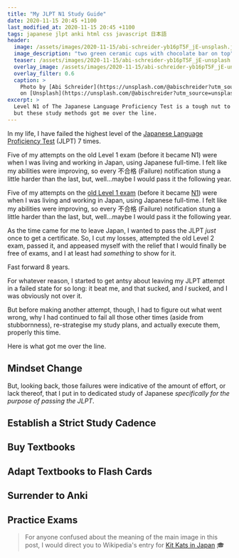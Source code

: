 ```yaml
---
title: "My JLPT N1 Study Guide"
date: 2020-11-15 20:45 +1100
last_modified_at: 2020-11-15 20:45 +1100
tags: japanese jlpt anki html css javascript 日本語
header:
  image: /assets/images/2020-11-15/abi-schreider-yb16pT5F_jE-unsplash.jpg
  image_description: "two green ceramic cups with chocolate bar on top"
  teaser: /assets/images/2020-11-15/abi-schreider-yb16pT5F_jE-unsplash.jpg
  overlay_image: /assets/images/2020-11-15/abi-schreider-yb16pT5F_jE-unsplash.jpg
  overlay_filter: 0.6
  caption: >
    Photo by [Abi Schreider](https://unsplash.com/@abischreider?utm_source=unsplash&utm_medium=referral&utm_content=creditCopyText)
    on [Unsplash](https://unsplash.com/@abischreider?utm_source=unsplash&utm_medium=referral&utm_content=creditCopyText)
excerpt: >
  Level N1 of The Japanese Language Proficiency Test is a tough nut to crack,
  but these study methods got me over the line.
---
```


In my life, I have failed the highest level of the [Japanese Language
Proficiency Test][] (JLPT) 7 times.

Five of my attempts on the old Level 1 exam (before it became N1) were when I
was living and working in Japan, using Japanese full-time. I felt like my
abilities were improving, so every 不合格 (Failure) notification stung a little
harder than the last, but, well...maybe I would pass it the following year.

Five of my attempts on the [old Level 1 exam][JLPT Previous Format] (before it
became [N1][JLPT Level Summary]) were when I was living and working in
Japan, using Japanese full-time. I felt like my abilities were improving, so
every 不合格 (Failure) notification stung a little harder than the last, but,
well...maybe I would pass it the following year.

As the time came for me to leave Japan, I wanted to pass the JLPT _just_ once
to get a certificate. So, I cut my losses, attempted the old Level 2 exam,
passed it, and appeased myself with the relief that I would finally be free of
exams, and I at least had _something_ to show for it.

Fast forward 8 years.

For whatever reason, I started to get antsy about leaving my JLPT attempt in a
failed state for so long: it beat me, and that sucked, and _I_ sucked, and I was
obviously not over it.

But before making another attempt, though, I had to figure out what went wrong,
why I had continued to fail all those other times (aside from stubbornness),
re-strategise my study plans, and actually execute them, properly this time.

Here is what got me over the line.

## Mindset Change

But, looking back, those failures were indicative of the amount of effort, or
lack thereof, that I put in to dedicated study of Japanese _specifically for the
purpose of passing the JLPT_.

## Establish a Strict Study Cadence

## Buy Textbooks

## Adapt Textbooks to Flash Cards

## Surrender to Anki

## Practice Exams


> For anyone confused about the meaning of the main image in this post, I would
direct you to Wikipedia's entry for [Kit Kats in Japan][] :mortar_board:

[Japanese Language Proficiency Test]: https://www.jlpt.jp/e/
[JLPT Level Summary]: https://www.jlpt.jp/e/about/levelsummary.html
[JLPT Previous Format]: https://en.wikipedia.org/wiki/Japanese-Language_Proficiency_Test#Previous_format_(1984%E2%80%932009)
[Kit Kats in Japan]: https://en.wikipedia.org/wiki/Kit_Kats_in_Japan
